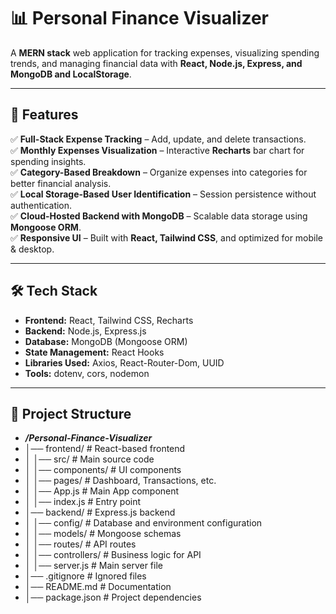 # **📊 Personal Finance Visualizer**  

A **MERN stack** web application for tracking expenses, visualizing spending trends, and managing financial data with **React, Node.js, Express, and MongoDB and LocalStorage**.  

---

## **🚀 Features**  
✅ **Full-Stack Expense Tracking** – Add, update, and delete transactions.  
✅ **Monthly Expenses Visualization** – Interactive **Recharts** bar chart for spending insights.  
✅ **Category-Based Breakdown** – Organize expenses into categories for better financial analysis.  
✅ **Local Storage-Based User Identification** – Session persistence without authentication.  
✅ **Cloud-Hosted Backend with MongoDB** – Scalable data storage using **Mongoose ORM**.  
✅ **Responsive UI** – Built with **React, Tailwind CSS**, and optimized for mobile & desktop.  

---

## **🛠️ Tech Stack**  
- **Frontend:** React, Tailwind CSS, Recharts  
- **Backend:** Node.js, Express.js  
- **Database:** MongoDB (Mongoose ORM)  
- **State Management:** React Hooks  
- **Libraries Used:** Axios, React-Router-Dom, UUID  
- **Tools:** dotenv, cors, nodemon  

---

## **📂 Project Structure**  

- ***/Personal-Finance-Visualizer***
- │── frontend/ # React-based frontend
- │ │── src/ # Main source code
- │ │── components/ # UI components
- │ │── pages/ # Dashboard, Transactions, etc.
- │ │── App.js # Main App component
- │ │── index.js # Entry point
- │── backend/ # Express.js backend
- │ │── config/ # Database and environment configuration
- │ │── models/ # Mongoose schemas
- │ │── routes/ # API routes
- │ │── controllers/ # Business logic for API
- │ │── server.js # Main server file
- │── .gitignore # Ignored files
- │── README.md # Documentation
- │── package.json # Project dependencies
